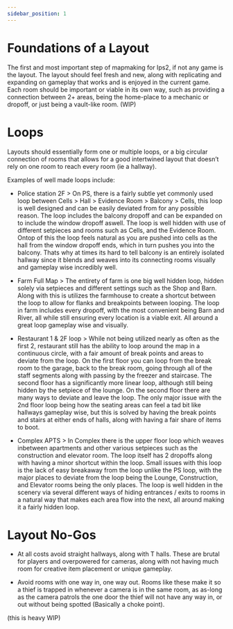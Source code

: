 ```yaml
---
sidebar_position: 1
---
```


# Foundations of a Layout 

The first and most important step of mapmaking for Ips2, if not any game is the layout. The layout should feel fresh and new, along with replicating and expanding on gameplay that works and is enjoyed in the current game.  Each room should be important or viable in its own way, such as providing a connection between 2+ areas, being the home-place to a mechanic or dropoff, or just being a vault-like room. (WIP)

# Loops

Layouts should essentially form one or multiple loops, or a big circular connection of rooms that allows for a good intertwined layout that doesn’t rely on one room to reach every room (ie a hallway).

Examples of well made loops include: 

- Police station 2F > On PS, there is a fairly subtle yet commonly used loop between Cells > Hall > Evidence Room > Balcony > Cells, this loop is well designed and can be easily deviated from for any possible reason. The loop includes the balcony dropoff and can be expanded on to include the window dropoff aswell. The loop is well hidden with use of different setpieces and rooms such as Cells, and the Evidence Room. Ontop of this the loop feels natural as you are pushed into cells as the hall from the window dropoff ends, which in turn pushes you into the balcony. Thats why at times its hard to tell balcony is an entirely isolated hallway since it blends and weaves into its connecting rooms visually and gameplay wise incredibly well.

- Farm Full Map > The entirety of farm is one big well hidden loop, hidden solely via setpieces and different settings such as the Shop and Barn. Along with this is utilizes the farmhouse to create a shortcut between the loop to allow for flanks and breakpoints between looping. The loop in farm includes every dropoff, with the most convenient being Barn and River, all while still ensuring every location is a viable exit. All around a great loop gameplay wise and visually.

- Restaurant 1 & 2F loop > While not being utilized nearly as often as the first 2, restaurant still has the ability to loop around the map in a continuous circle, with a fair amount of break points and areas to deviate from the loop. On the first floor you can loop from the break room to the garage, back to the break room, going through all of the staff segments along with passing by the freezer and staircase. The second floor has a significantly more linear loop, although still being hidden by the setpiece of the lounge. On the second floor there are many ways to deviate and leave the loop. The only major issue with the 2nd floor loop being how the seating areas can feel a tad bit like hallways gameplay wise, but this is solved by having the break points and stairs at either ends of halls, along with having a fair share of items to boot.

- Complex APTS > In Complex there is the upper floor loop which weaves inbetween apartments and other various setpieces such as the construction and elevator room. The loop itself has 2 dropoffs along with having a minor shortcut within the loop. Small issues with this loop is the lack of easy breakaway from the loop unlike the PS loop, with the major places to deviate from the loop being the Lounge, Construction, and Elevator rooms being the only places. The loop is well hidden in the scenery via several different ways of hiding entrances / exits to rooms in a natural way that makes each area flow into the next, all around making it a fairly hidden loop. 

# Layout No-Gos

- At all costs avoid straight hallways, along with T halls. These are brutal for players and overpowered for cameras, along with not having much room for creative item placement or unique gameplay.

- Avoid rooms with one way in, one way out. Rooms like these make it so a thief is trapped in whenever a camera is in the same room, as as-long as the camera patrols the one door the thief will not have any way in, or out without being spotted (Basically a choke point).

(this is heavy WIP)